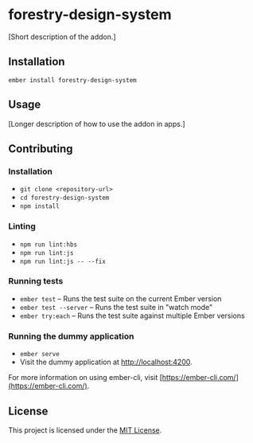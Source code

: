 forestry-design-system
==============================================================================

[Short description of the addon.]

Installation
------------------------------------------------------------------------------

```
ember install forestry-design-system
```


Usage
------------------------------------------------------------------------------

[Longer description of how to use the addon in apps.]


Contributing
------------------------------------------------------------------------------

### Installation

* `git clone <repository-url>`
* `cd forestry-design-system`
* `npm install`

### Linting

* `npm run lint:hbs`
* `npm run lint:js`
* `npm run lint:js -- --fix`

### Running tests

* `ember test` – Runs the test suite on the current Ember version
* `ember test --server` – Runs the test suite in "watch mode"
* `ember try:each` – Runs the test suite against multiple Ember versions

### Running the dummy application

* `ember serve`
* Visit the dummy application at [http://localhost:4200](http://localhost:4200).

For more information on using ember-cli, visit [https://ember-cli.com/](https://ember-cli.com/).

License
------------------------------------------------------------------------------

This project is licensed under the [MIT License](LICENSE.md).
